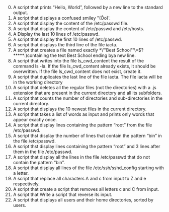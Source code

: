 0. A script that prints “Hello, World”, followed by a new line to the standard output.
1. A script that displays a confused smiley "(Ôo)'.
2. A script that display the content of the /etc/passwd file.
3. A script that display the content of /etc/passwd and /etc/hosts.
4. A Display the last 10 lines of /etc/passwd.
5. A script that display the first 10 lines of /etc/passwd.
6. A script that displays the third line of the file iacta.
7. A script that creates a file named exactly \*\\'"Best School"\'\\*$\?\*\*\*\*\*:)containing the text Best School ending bya new line.
8. A script that writes into the file ls_cwd_content the result of the command ls -la. If the file ls_cwd_content already exists, it should be overwritten. If the file ls_cwd_content does not exist, create it.
9. A script that duplicates the last line of the file iacta. The file iacta will be in the working directory
10. A script that deletes all the regular files (not the directories) with a .js extension that are present in the current directory and all its subfolders.
11. A script that counts the number of directories and sub-directories in the current directory.
12. A script that displays the 10 newest files in the current directory.
13. A script that takes a list of words as input and prints only words that appear exactly once.
14. A script that display lines containing the pattern “root” from the file /etc/passwd.
15. A script thst display the number of lines that contain the pattern “bin” in the file /etc/passwd.
16. A script thst display lines containing the pattern “root” and 3 lines after them in the file /etc/passwd.
17. A script that display all the lines in the file /etc/passwd that do not contain the pattern “bin”.
18. A script that display all lines of the file /etc/ssh/sshd_config starting with a letter.
19. A script that replace all characters A and c from input to Z and e respectively.
20. A script that create a script that removes all letters c and C from input.
21. A script that Write a script that reverse its input.
22. A script that displays all users and their home directories, sorted by users.

